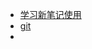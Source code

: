 + [学习新笔记使用](https://juejin.cn/post/7145351315705577485)
+ [git](https://missing.csail.mit.edu/2020/version-control/)
+ 
